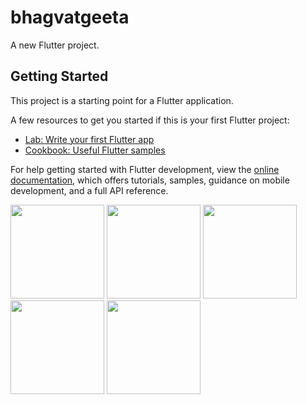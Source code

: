 # bhagvatgeeta

A new Flutter project.

## Getting Started

This project is a starting point for a Flutter application.

A few resources to get you started if this is your first Flutter project:

- [Lab: Write your first Flutter app](https://docs.flutter.dev/get-started/codelab)
- [Cookbook: Useful Flutter samples](https://docs.flutter.dev/cookbook)

For help getting started with Flutter development, view the
[online documentation](https://docs.flutter.dev/), which offers tutorials,
samples, guidance on mobile development, and a full API reference.


<p>
   <img src="https://github.com/HarshilMoradiya1244/bhagvadgeeta/assets/142592789/cdb0d33d-f0c5-4713-98a7-d89cb9741849",hieght="500"width="150">
   <img src="https://github.com/HarshilMoradiya1244/bhagvadgeeta/assets/142592789/9885e152-6938-435f-a79e-970a67ea7558",hieght="500"width="150">
   <img src="https://github.com/HarshilMoradiya1244/bhagvadgeeta/assets/142592789/c8fe3693-f993-4841-93ad-5964c5030d2d",hieght="500"width="150">
   <img src="https://github.com/HarshilMoradiya1244/bhagvadgeeta/assets/142592789/d4ca32e1-3897-47b8-9ded-5689fd48c7e8",hieght="500"width="150">
   <img src="https://github.com/HarshilMoradiya1244/bhagvadgeeta/assets/142592789/570ec593-14b5-434a-b184-2fbdde86d400",hieght="500"width="150">
</p>
